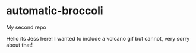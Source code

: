 # automatic-broccoli
My second repo

Hello its Jess here! I wanted to include a volcano gif but cannot, very sorry about that!
